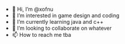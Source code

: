 - 👋 Hi, I’m @xofnu
- 👀 I’m interested in game design and coding
- 🌱 I’m currently learning java and c++
- 💞️ I’m looking to collaborate on whatever
- 📫 How to reach me tba

<!---
xofnu/xofnu is a ✨ special ✨ repository because its `README.md` (this file) appears on your GitHub profile.
You can click the Preview link to take a look at your changes.
--->
